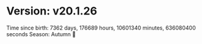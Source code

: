 # Version: v20.1.26
Time since birth: 7362 days, 176689 hours, 10601340 minutes, 636080400 seconds
Season: Autumn 🍁
